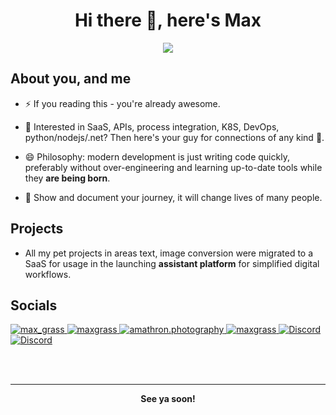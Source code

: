 <!--suppress ALL -->
<h1 align="center">Hi there 👋, here's Max</h1>
<p align="center">
    <a href="https://twitter.com/intent/follow?screen_name=max_grass">
        <img src="https://img.shields.io/badge/follow-%40max_grass?logo=twitter&style=for-the-badge"/>
    </a>
</p>

## About you, and me

- ⚡ If you reading this - you're already awesome.  

- 🌱 Interested in SaaS, APIs, process integration, K8S, DevOps, python/nodejs/.net? Then here's your guy for connections of any kind 💙.  

- 😄 Philosophy: modern development is just writing code quickly, preferably without over-engineering and learning up-to-date tools while they __are being born__.  

- 🔭 Show and document your journey, it will change lives of many people.  


## Projects

- All my pet projects in areas text,
image conversion were migrated to a
SaaS for usage in the launching **assistant platform** for simplified digital workflows.


## Socials

 <a href="https://amathron.com/pages/profile/twitter" target="blank">
        <img src="https://img.shields.io/badge/Twitter-1DA1F2?style=for-the-badge&logo=twitter&logoColor=white"
          alt="max_grass" />
      </a>
      <a href="https://amathron.com/pages/profile/linkedin" target="blank">
        <img src="https://img.shields.io/badge/LinkedIn-0077B5?style=for-the-badge&logo=linkedin&logoColor=white"
          alt="maxgrass" />
      </a>
      <!-- <a href="amathron.com/pages/profile/blog" target="blank">
        <img src="https://img.shields.io/badge/Medium-12100E?style=for-the-badge&logo=medium&logoColor=white" alt="maxgrass" />
    </a> -->
      <a href="https://amathron.com/pages/profile/instagram" target="blank">
        <img src="https://img.shields.io/badge/Instagram-E4405F?style=for-the-badge&logo=instagram&logoColor=white"
          alt="amathron.photography" />
      </a>
      <a href="https://amathron.com/pages/profile/stackoverflow" target="blank">
        <img
          src="https://img.shields.io/badge/Stack_Overflow-FE7A16?style=for-the-badge&logo=stack-overflow&logoColor=white"
          alt="maxgrass" />
      </a>
      <a href="https://amathron.com/pages/profile/discord" target="blank">
        <img alt="Discord"
          src="https://img.shields.io/badge/Discord-violet?style=for-the-badge&logo=discord&logoColor=white">
      </a>
      <a href="https://amathron.com/pages/apps" target="blank">
        <img alt="Discord"
          src="https://img.shields.io/badge/⌨️%20MicroPortfolio-green?style=for-the-badge&logoColor=white">
      </a>

<br><br>

---

<p align="center">
<b>See ya soon!</b>
</a>
</p>
